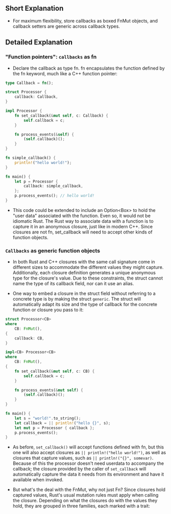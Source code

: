 ## Short Explanation
- For maximum flexibility, store callbacks as boxed FnMut objects, and callback setters are generic across callback types.

## Detailed Explanation
### "Function pointers": `callbacks` as fn
- Declare the callback as type fn. fn encapsulates the function defined by the fn keyword, much like a C++ function pointer:
```rust
type Callback = fn();

struct Processor {
    callback: Callback,
}

impl Processor {
    fn set_callback(&mut self, c: Callback) {
        self.callback = c;
    }

    fn process_events(&self) {
        (self.callback)();
    }
}

fn simple_callback() {
    println!("hello world!");
}

fn main() {
    let p = Processor {
        callback: simple_callback,
    };
    p.process_events(); // hello world!
}
```
- This code could be extended to include an Option<Box<Any>> to hold the "user data" associated with the function. Even so, it would not be idiomatic Rust. The Rust way to associate data with a function is to capture it in an anonymous closure, just like in modern C++. Since closures are not fn, set_callback will need to accept other kinds of function objects.
  
### `Callbacks` as generic function objects
- In both Rust and C++ closures with the same call signature come in different sizes to accommodate the different values they might capture. Additionally, each closure definition generates a unique anonymous type for the closure's value. Due to these constraints, the struct cannot name the type of its callback field, nor can it use an alias.
  
- One way to embed a closure in the struct field without referring to a concrete type is by making the struct `generic`. The struct will automatically adapt its size and the type of callback for the concrete function or closure you pass to it:
```rust
struct Processor<CB>
where
    CB: FnMut(),
{
    callback: CB,
}

impl<CB> Processor<CB>
where
    CB: FnMut(),
{
    fn set_callback(&mut self, c: CB) {
        self.callback = c;
    }

    fn process_events(&mut self) {
        (self.callback)();
    }
}

fn main() {
    let s = "world!".to_string();
    let callback = || println!("hello {}", s);
    let mut p = Processor { callback };
    p.process_events();
}
```
- As before, `set_callback()` will accept functions defined with fn, but this one will also accept closures as `|| println!("hello world!")`, as well as closures that capture values, such as `|| println!("{}", somevar)`. Because of this the processor doesn't need userdata to accompany the callback; the closure provided by the caller of `set_callback` will automatically capture the data it needs from its environment and have it available when invoked.
  
- But what's the deal with the FnMut, why not just Fn? Since closures hold captured values, Rust's usual mutation rules must apply when calling the closure. Depending on what the closures do with the values they hold, they are grouped in three families, each marked with a trait:
